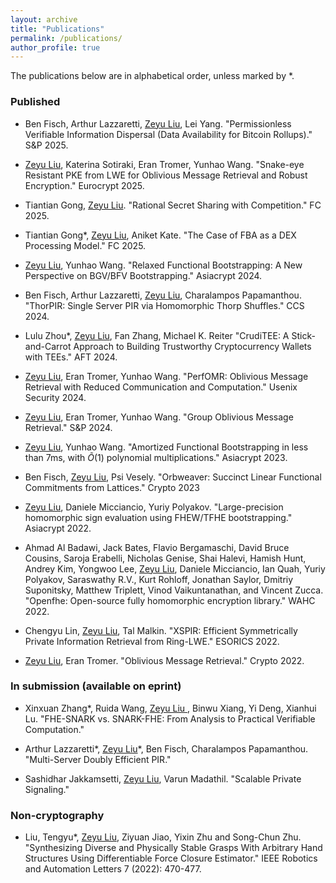 ```yaml
---
layout: archive
title: "Publications"
permalink: /publications/
author_profile: true
---
```



The publications below are in alphabetical order, unless marked by *.

### Published

- Ben Fisch, Arthur Lazzaretti, <u>Zeyu Liu</u>, Lei Yang. "Permissionless Verifiable Information Dispersal (Data Availability for Bitcoin Rollups)." S&P 2025.

- <u>Zeyu Liu</u>, Katerina Sotiraki, Eran Tromer, Yunhao Wang. "Snake-eye Resistant PKE from LWE for Oblivious Message Retrieval and Robust Encryption." Eurocrypt 2025.

- Tiantian Gong, <u>Zeyu Liu</u>. "Rational Secret Sharing with Competition." FC 2025.

- Tiantian Gong\*, <u>Zeyu Liu</u>, Aniket Kate. "The Case of FBA as a DEX Processing Model." FC 2025.

- <u>Zeyu Liu</u>, Yunhao Wang. "Relaxed Functional Bootstrapping: A New Perspective on BGV/BFV Bootstrapping." Asiacrypt 2024.

- Ben Fisch, Arthur Lazzaretti, <u>Zeyu Liu</u>, Charalampos Papamanthou. "ThorPIR: Single Server PIR via Homomorphic Thorp Shuffles." CCS 2024.

- Lulu Zhou\*, <u>Zeyu Liu</u>, Fan Zhang, Michael K. Reiter "CrudiTEE: A Stick-and-Carrot Approach to Building Trustworthy Cryptocurrency Wallets with TEEs." AFT 2024.

- <u>Zeyu Liu</u>, Eran Tromer, Yunhao Wang. "PerfOMR: Oblivious Message Retrieval with Reduced Communication and Computation." Usenix Security 2024.

- <u>Zeyu Liu</u>, Eran Tromer, Yunhao Wang. "Group Oblivious Message Retrieval." S&P 2024.

- <u>Zeyu Liu</u>, Yunhao Wang. "Amortized Functional Bootstrapping in less than 7ms, with  $\tilde{O}(1)$ polynomial multiplications." Asiacrypt 2023.

- Ben Fisch, <u>Zeyu Liu</u>, Psi Vesely. "Orbweaver: Succinct Linear Functional Commitments from Lattices." Crypto 2023

- <u>Zeyu Liu</u>, Daniele Micciancio, Yuriy Polyakov. "Large-precision homomorphic sign evaluation using FHEW/TFHE bootstrapping." Asiacrypt 2022.

- Ahmad Al Badawi, Jack Bates, Flavio Bergamaschi, David Bruce Cousins, Saroja Erabelli, Nicholas Genise, Shai Halevi, Hamish Hunt, Andrey Kim, Yongwoo Lee, <u>Zeyu Liu</u>, Daniele Micciancio, Ian Quah, Yuriy Polyakov, Saraswathy R.V., Kurt Rohloff, Jonathan Saylor, Dmitriy Suponitsky, Matthew Triplett, Vinod Vaikuntanathan, and Vincent Zucca. "Openfhe: Open-source fully homomorphic encryption library." WAHC 2022.

- Chengyu Lin, <u>Zeyu Liu</u>, Tal Malkin. "XSPIR: Efficient Symmetrically Private Information Retrieval from Ring-LWE." ESORICS 2022.

- <u>Zeyu Liu</u>, Eran Tromer. "Oblivious Message Retrieval." Crypto 2022. 

### In submission (available on eprint)

- Xinxuan Zhang\*, Ruida Wang, <u> Zeyu Liu </u>, Binwu Xiang, Yi Deng, Xianhui Lu. "FHE-SNARK vs. SNARK-FHE: From Analysis to Practical Verifiable Computation."

- Arthur Lazzaretti\*, <u>Zeyu Liu</u>\*, Ben Fisch, Charalampos Papamanthou. "Multi-Server Doubly Efficient PIR."

- Sashidhar Jakkamsetti, <u>Zeyu Liu</u>, Varun Madathil. "Scalable Private Signaling."


### Non-cryptography

- Liu, Tengyu\*, <u>Zeyu Liu</u>, Ziyuan Jiao, Yixin Zhu and Song-Chun Zhu. "Synthesizing Diverse and Physically Stable Grasps With Arbitrary Hand Structures Using Differentiable Force Closure Estimator." IEEE Robotics and Automation Letters 7 (2022): 470-477.